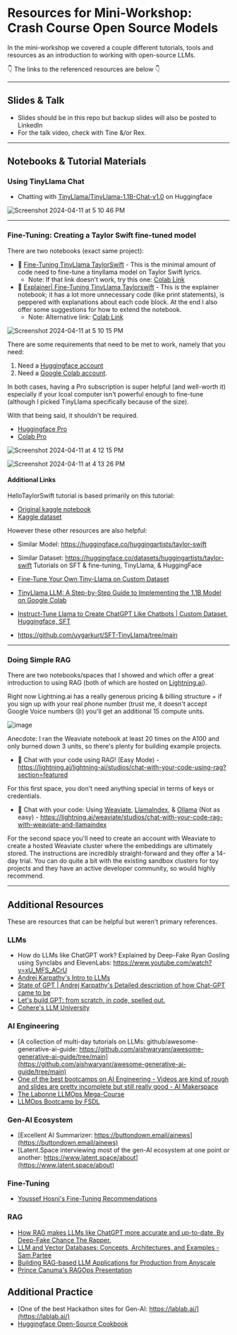 # Resources for Mini-Workshop: Crash Course Open Source Models

In the mini-workshop we covered a couple different tutorials, tools and resources as an introduction to working with open-source LLMs. 

👇 The links to the referenced resources are below 👇

---

## Slides & Talk
* Slides should be in this repo but backup slides will also be posted to LinkedIn
* For the talk video, check with Tine &/or Rex. 

---

## Notebooks & Tutorial Materials 

### Using TinyLlama Chat
* Chatting with [TinyLlama/TinyLlama-1.1B-Chat-v1.0](https://huggingface.co/TinyLlama/TinyLlama-1.1B-Chat-v1.0) on Huggingface

![Screenshot 2024-04-11 at 5 10 46 PM](https://github.com/MMBazel/LO_GenAI_Workshops/assets/3360070/c0c46997-7a9e-4f1d-a210-c293ab14fe5c)

--- 

### Fine-Tuning: Creating a Taylor Swift fine-tuned model 
There are two notebooks (exact same project): 

* 📓 [Fine-Tuning TinyLlama TaylorSwift](https://github.com/MMBazel/LO_GenAI_Workshops/blob/main/oss-models/notebooks/%5BMini%5D_HelloTaylorSwift_FineTuning.ipynb) - This is the minimal amount of code need to fine-tune a tinyllama model on Taylor Swift lyrics.
  *   Note: If that link doesn't work, try this one: [Colab Link](https://colab.research.google.com/drive/1hGKgfb0SmFeJDC12dHb4X7FqAu0vt6Oh?usp=sharing)
* 📓 [Explainer| Fine-Tuning TinyLlama Taylorswift](https://github.com/MMBazel/LO_GenAI_Workshops/blob/main/oss-models/notebooks/%5BExplainer%5D_HelloTaylorSwift_FineTuning.ipynb) - This is the explainer notebook; it has a lot more unnecessary code (like print statements), is peppered with explanations about each code block. At the end I also offer some suggestions for how to extend the notebook.
  *   Note: Alternative link: [Colab Link](https://colab.research.google.com/drive/1x_F6WG-ONL_cHiz5u657gu9Ane9GLI9U?usp=drive_link)

![Screenshot 2024-04-11 at 5 10 15 PM](https://github.com/MMBazel/LO_GenAI_Workshops/assets/3360070/7b476d03-2398-4158-befa-2380b8e821bf)

There are some requirements that need to be met to work, namely that you need:
1. Need a [Huggingface account](https://huggingface.co/)
2. Need a [Google Colab account](https://colab.research.google.com/).

In both cases, having a Pro subscription is super helpful (and well-worth it) especially if your lcoal computer isn't powerful enough to fine-tune (although I picked TinyLlama specifically because of the size). 

With that being said, it shouldn't be required. 

* [Huggingface Pro](https://huggingface.co/pricing)
* [Colab Pro](https://colab.research.google.com/signup)

![Screenshot 2024-04-11 at 4 12 15 PM](https://github.com/MMBazel/LO_GenAI_Workshops/assets/3360070/3eeae395-f5a5-4dc5-80a6-36be727d0db2)

![Screenshot 2024-04-11 at 4 13 26 PM](https://github.com/MMBazel/LO_GenAI_Workshops/assets/3360070/741b0644-ef9c-4bcc-8aa7-8ef088a15b6a)

#### Additional Links

HelloTaylorSwift tutorial is based primarily on this tutorial:

* [Original kaggle notebook](https://www.kaggle.com/code/tommyadams/fine-tuning-tinyllama)
* [Kaggle dataset](https://www.kaggle.com/datasets/thespacefreak/taylor-swift-song-lyrics-all-albums)
  
However these other resources are also helpful:

* Similar Model: https://huggingface.co/huggingartists/taylor-swift
* Similar Dataset: https://huggingface.co/datasets/huggingartists/taylor-swift
Tutorials on SFT & fine-tuning, TinyLlama, & HuggingFace

* [Fine-Tune Your Own Tiny-Llama on Custom Dataset](https://www.youtube.com/watch?v=OVqe6GTrDFM)
* [TinyLlama LLM: A Step-by-Step Guide to Implementing the 1.1B Model on Google Colab](https://dev.to/_ken0x/tinyllama-llm-a-step-by-step-guide-to-implementing-the-11b-model-on-google-colab-1pjh)
* [Instruct-Tune Llama to Create ChatGPT Like Chatbots | Custom Dataset, Huggingface, SFT](https://www.youtube.com/watch?v=6XeTk8cZUsM)
* https://github.com/uygarkurt/SFT-TinyLlama/tree/main

---

### Doing Simple RAG 
There are two notebooks/spaces that I showed and which offer a great introduction to using RAG (both of which are hosted on [Lightning.ai](https://lightning.ai/)).

Right now Lightning.ai has a really generous pricing & billing structure + if you sign up with your real phone number (trust me, it doesn't accept Google Voice numbers 😢) you'll get an additional 15 compute units. 

![image](https://github.com/MMBazel/LO_GenAI_Workshops/assets/3360070/cdfb36b9-657f-4a7e-8143-e9f2932ffea9)

Anecdote: I ran the Weaviate notebook at least 20 times on the A100 and only burned down 3 units, so there's plenty for building example projects.

* 📓 Chat with your code using RAG! (Easy Mode) - https://lightning.ai/lightning-ai/studios/chat-with-your-code-using-rag?section=featured

For this first space, you don't need anything special in terms of keys or credentials.

* 📓 Chat with your code: Using [Weaviate](https://weaviate.io/), [LlamaIndex](https://www.llamaindex.ai/), & [Ollama](https://ollama.com/) (Not as easy) - https://lightning.ai/weaviate/studios/chat-with-your-code-rag-with-weaviate-and-llamaindex

For the second space you'll need to create an account with Weaviate to create a hosted Weaviate cluster where the embeddings are ultimately stored. 
The instructions are incredibly straight-forward and they offer a 14-day trial. You can do quite a bit with the existing sandbox clusters for toy projects and they have an active developer community, so would highly recommend.

---

## Additional Resources

These are resources that can be helpful but weren't primary references.
### LLMs
* How do LLMs like ChatGPT work? Explained by Deep-Fake Ryan Gosling using Synclabs and ElevenLabs: https://www.youtube.com/watch?v=xU_MFS_ACrU
* [Andrej Karpathy's Intro to LLMs](https://www.youtube.com/watch?v=zjkBMFhNj_g)
* [State of GPT | Andrej Karpathy's Detailed description of how Chat-GPT came to be](https://youtu.be/bZQun8Y4L2A?si=VZV0t831ctsmBRFV)
* [Let's build GPT: from scratch, in code, spelled out.](https://www.youtube.com/watch?v=kCc8FmEb1nY)
* [Cohere's LLM University](https://docs.cohere.com/docs/llmu)

### AI Engineering
* [A collection of multi-day tutorials on LLMs: github/awesome-generative-ai-guide: https://github.com/aishwaryanr/awesome-generative-ai-guide/tree/main](https://github.com/aishwaryanr/awesome-generative-ai-guide/tree/main)
* [One of the best bootcamps on AI Engineering - Videos are kind of rough and slides are pretty incomplete but still really good - AI Makerspace](https://github.com/AI-Maker-Space/LLM-Ops-Cohort-1)
* [The Labonne LLMOps Mega-Course](https://github.com/mlabonne/llm-course)
* [LLMOps Bootcamp by FSDL](https://fullstackdeeplearning.com/llm-bootcamp/spring-2023/)

### Gen-AI Ecosystem
* [Excellent AI Summarizer: https://buttondown.email/ainews](https://buttondown.email/ainews)
* [Latent.Space interviewing most of the gen-AI ecosystem at one point or another: https://www.latent.space/about](https://www.latent.space/about)


### Fine-Tuning 
* [Youssef Hosni's Fine-Tuning Recommendations](https://www.linkedin.com/posts/youssef-hosni-b2960b135_mastering-large-language-model-llm-fine-tuning-activity-7180922344054398976-t561?utm_source=share&utm_medium=member_desktop)


### RAG
* [How RAG makes LLMs like ChatGPT more accurate and up-to-date. By Deep-Fake Chance The Rapper.](https://www.youtube.com/watch?v=q9hlaa7DnNU) 
* [LLM and Vector Databases: Concepts, Architectures, and Examples - Sam Partee](https://www.youtube.com/watch?v=zEX3xVxSqqM)
* [Building RAG-based LLM Applications for Production from Anyscale](https://www.anyscale.com/blog/a-comprehensive-guide-for-building-rag-based-llm-applications-part-1)
* [Prince Canuma's RAGOps Presentation](https://www.linkedin.com/posts/langchain_ragops-advanced-retrieval-strategies-with-activity-7179983238927380480-6q6w/?utm_source=share&utm_medium=member_ios)

## Additional Practice
* [One of the best Hackathon sites for Gen-AI: https://lablab.ai/](https://lablab.ai/)
* [Huggingface Open-Source Cookbook](https://huggingface.co/learn/cookbook/index)
